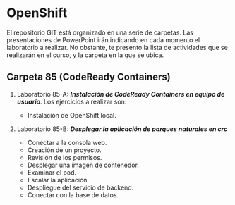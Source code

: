# OpenShift


El repositorio GIT está organizado en una serie de carpetas. Las presentaciones de PowerPoint irán indicando en cada momento el laboratorio a realizar. No obstante, te presento la lista de actividades que se realizarán en el curso, y la carpeta en la que se ubica.



## Carpeta 85 (CodeReady Containers)

1. Laboratorio 85-A: ***Instalación de CodeReady Containers en equipo de usuario***. Los ejercicios a realizar son:
   - Instalación de OpenShift local.

2. Laboratorio 85-B: ***Desplegar la aplicación de parques naturales en crc***
   - Conectar a la consola web.
   - Creación de un proyecto.
   - Revisión de los permisos.
   - Desplegar una imagen de contenedor.
   - Examinar el pod.
   - Escalar la aplicación.
   - Despliegue del servicio de backend.
   - Conectar con la base de datos.
   